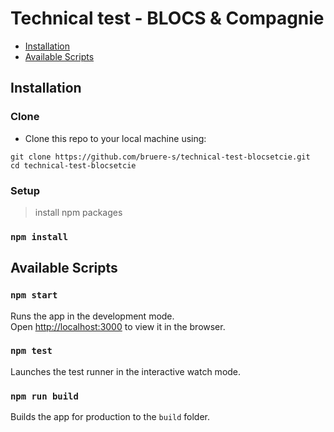 # Technical test - BLOCS & Compagnie

- [Installation](#installation)
- [Available Scripts](#available-scripts)

## Installation

### Clone

- Clone this repo to your local machine using: <br />
```
git clone https://github.com/bruere-s/technical-test-blocsetcie.git
cd technical-test-blocsetcie
```

### Setup

> install npm packages

### `npm install`

## Available Scripts

### `npm start`

Runs the app in the development mode.<br />
Open [http://localhost:3000](http://localhost:3000) to view it in the browser.

### `npm test`

Launches the test runner in the interactive watch mode.<br />

### `npm run build`

Builds the app for production to the `build` folder.<br />